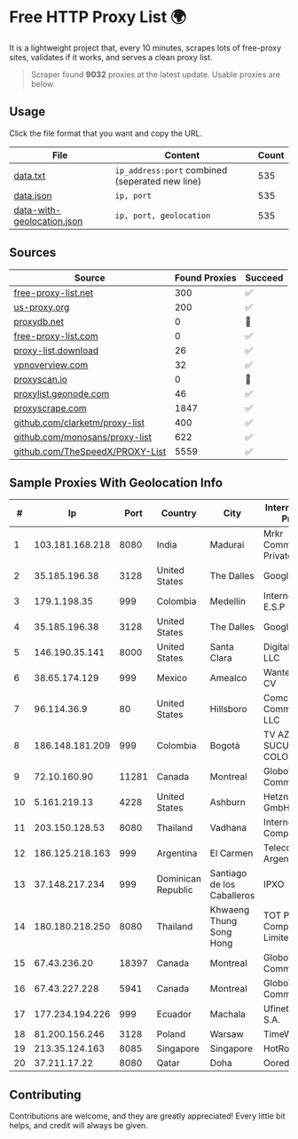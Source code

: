
# Free HTTP Proxy List 🌍

It is a lightweight project that, every 10 minutes, scrapes lots of free-proxy sites, validates if it works, and serves a clean proxy list.


> Scraper found **9032** proxies at the latest update. Usable proxies are below.

## Usage

Click the file format that you want and copy the URL.


|File|Content|Count|
|----|-------|-----|
|[data.txt](https://raw.githubusercontent.com/themiralay/Proxy-List-World/master/data.txt)|`ip_address:port` combined (seperated new line)|535|
|[data.json](https://raw.githubusercontent.com/themiralay/Proxy-List-World/master/data.json)|`ip, port`|535|
|[data-with-geolocation.json](https://raw.githubusercontent.com/themiralay/Proxy-List-World/master/data-with-geolocation.json)|`ip, port, geolocation`|535|

## Sources

|Source|Found Proxies|Succeed|
|------|-------------|-------|
|[free-proxy-list.net](https://free-proxy-list.net)|300|✅|
|[us-proxy.org](https://www.us-proxy.org)|200|✅|
|[proxydb.net](http://proxydb.net)|0|🚫|
|[free-proxy-list.com](https://free-proxy-list.com/?page=&port=&type%5B%5D=http&type%5B%5D=https&up_time=0&search=Search)|0|✅|
|[proxy-list.download](https://www.proxy-list.download/HTTP)|26|✅|
|[vpnoverview.com](https://vpnoverview.com/privacy/anonymous-browsing/free-proxy-servers)|32|✅|
|[proxyscan.io](https://www.proxyscan.io)|0|🚫|
|[proxylist.geonode.com](https://proxylist.geonode.com/api/proxy-list?limit=300&page=1&sort_by=lastChecked&sort_type=desc&protocols=http,https)|46|✅|
|[proxyscrape.com](https://api.proxyscrape.com/v2/?request=displayproxies&protocol=http&timeout=10000&country=all&ssl=all&anonymity=all)|1847|✅|
|[github.com/clarketm/proxy-list](https://raw.githubusercontent.com/clarketm/proxy-list/master/proxy-list-raw.txt)|400|✅|
|[github.com/monosans/proxy-list](https://raw.githubusercontent.com/monosans/proxy-list/main/proxies/http.txt)|622|✅|
|[github.com/TheSpeedX/PROXY-List](https://raw.githubusercontent.com/TheSpeedX/PROXY-List/master/http.txt)|5559|✅|


## Sample Proxies With Geolocation Info

|#|Ip|Port|Country|City|Internet Service Provider|
|-|--|----|-------|----|-------------------------|
|1|103.181.168.218|8080|India|Madurai|Mrkr Communications Private Limited|
|2|35.185.196.38|3128|United States|The Dalles|Google LLC|
|3|179.1.198.35|999|Colombia|Medellín|Internexa S.a. E.S.P|
|4|35.185.196.38|3128|United States|The Dalles|Google LLC|
|5|146.190.35.141|8000|United States|Santa Clara|DigitalOcean, LLC|
|6|38.65.174.129|999|Mexico|Amealco|Wantelco SAS de CV|
|7|96.114.36.9|80|United States|Hillsboro|Comcast Cable Communications, LLC|
|8|186.148.181.209|999|Colombia|Bogotá|TV AZTECA SUCURSAL COLOMBIA|
|9|72.10.160.90|11281|Canada|Montreal|GloboTech Communications|
|10|5.161.219.13|4228|United States|Ashburn|Hetzner Online GmbH|
|11|203.150.128.53|8080|Thailand|Vadhana|Internet Thailand Company Ltd|
|12|186.125.218.163|999|Argentina|El Carmen|Telecom Argentina S.A.|
|13|37.148.217.234|999|Dominican Republic|Santiago de los Caballeros|IPXO|
|14|180.180.218.250|8080|Thailand|Khwaeng Thung Song Hong|TOT Public Company Limited|
|15|67.43.236.20|18397|Canada|Montreal|GloboTech Communications|
|16|67.43.227.228|5941|Canada|Montreal|GloboTech Communications|
|17|177.234.194.226|999|Ecuador|Machala|Ufinet Panama S.A.|
|18|81.200.156.246|3128|Poland|Warsaw|TimeWeb Ltd.|
|19|213.35.124.163|8085|Singapore|Singapore|HotRoute|
|20|37.211.17.22|8080|Qatar|Doha|Ooredoo|



## Contributing

Contributions are welcome, and they are greatly appreciated! Every
little bit helps, and credit will always be given.

